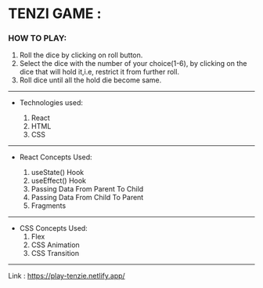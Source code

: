 # TENZI GAME :

### HOW TO PLAY:

1. Roll the dice by clicking on roll button.
2. Select the dice with the number of your choice(1-6), by clicking on the dice that will hold it,i.e, restrict it from further roll.
3. Roll dice until all the hold die become same.

---

- Technologies used:

  1. React
  2. HTML
  3. CSS

---

- React Concepts Used:

  1. useState() Hook
  2. useEffect() Hook
  3. Passing Data From Parent To Child
  4. Passing Data From Child To Parent
  5. Fragments

---

- CSS Concepts Used:
  1. Flex
  2. CSS Animation
  3. CSS Transition

---

Link : https://play-tenzie.netlify.app/
